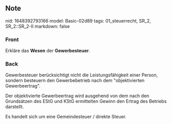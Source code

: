 ## Note
nid: 1648392793166
model: Basic-02d89
tags: 01_steuerrecht, SR_2, SR_2::SR_2-II
markdown: false

### Front
Erkläre das <b>Wesen</b> der <b>Gewerbesteuer</b>.

### Back
Gewerbesteuer berücksichtigt nicht die Leistungsfähigkeit einer Person, sondern besteuern den Gewerbebetrieb nach dem "objektivierten Gewerbeertrag". 

Der objektivierte Gewerbeertrag wird ausgehend von dem nach den Grundsätzen des EStG und KStG ermittelten Gewinn den Ertrag des Betriebs darstellt. 

Es handelt sich um eine Gemeindesteuer / direkte Steuer.
